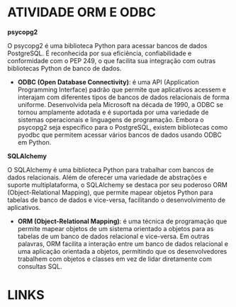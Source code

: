 # ATIVIDADE ORM E ODBC

**psycopg2**

O psycopg2 é uma biblioteca Python para acessar bancos de dados PostgreSQL. É reconhecida por sua eficiência, confiabilidade e conformidade com o PEP 249, o que facilita sua integração com outras bibliotecas Python de banco de dados.

- **ODBC (Open Database Connectivity)**: é uma API (Application Programming Interface) padrão que permite que aplicativos acessem e interajam com diferentes tipos de bancos de dados relacionais de forma uniforme. Desenvolvida pela Microsoft na década de 1990, a ODBC se tornou amplamente adotada e é suportada por uma variedade de sistemas operacionais e linguagens de programação. Embora o psycopg2 seja específico para o PostgreSQL, existem bibliotecas como pyodbc que permitem acessar vários bancos de dados usando ODBC em Python.

**SQLAlchemy**

O SQLAlchemy é uma biblioteca Python para trabalhar com bancos de dados relacionais. Além de oferecer uma variedade de abstrações e suporte multiplataforma, o SQLAlchemy se destaca por seu poderoso ORM (Object-Relational Mapping), que permite mapear objetos Python para tabelas de banco de dados e vice-versa, facilitando o desenvolvimento de aplicativos.

- **ORM (Object-Relational Mapping)**: é uma técnica de programação que permite mapear objetos de um sistema orientado a objetos para as tabelas de um banco de dados relacional e vice-versa. Em outras palavras, ORM facilita a interação entre um banco de dados relacional e uma aplicação orientada a objetos, permitindo que os desenvolvedores trabalhem com objetos e classes em vez de lidar diretamente com consultas SQL.

# LINKS


